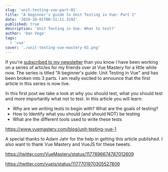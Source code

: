 ```yaml
---
slug: 'unit-testing-vue-part-01'
title: "A beginner's guide to Unit Testing in Vue: Part 1"
date: '2019-10-01T00:31:11.329Z'
published: true
description: 'Unit Testing in Vue: What to test?'
author: 'Dan Vega'
tags:
  - 'vue'
cover: './unit-testing-vue-mastery-01.png'
---
```


If you're [subscribed to my newsletter](https://www.danvega.dev/signup/) than you know I have been working on a series of articles for my friends over at Vue Mastery for a little while now. The series is titled "A beginner's guide: Unit Testing in Vue" and has been broken into 3 parts. I am really excited to announce that the first article in this series is now live.

In this first post we take a look at why you should test, what you should test and more importantly what not to test. In this article you will learn:

- Why are we writing tests to begin with? What are the goals of testing?
- How to Identify what you should (and should NOT) be testing
- What are the different tools used to write these tests

https://www.vuemastery.com/blog/unit-testing-vue-1

A special thanks to Adam Jahr for the help in getting this article published. I also want to thank Vue Mastery and VueJS for these tweets.

https://twitter.com/VueMastery/status/1177696674787012609

https://twitter.com/vuejs/status/1177701970305527809
